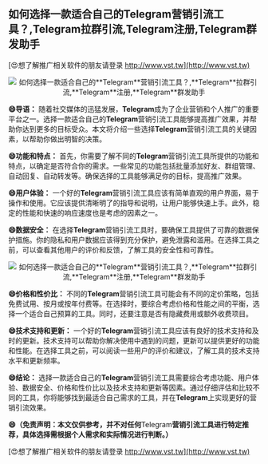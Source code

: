 ## **如何选择一款适合自己的**Telegram**营销引流工具？,**Telegram**拉群引流,**Telegram**注册,**Telegram**群发助手**

[😍想了解推广相关软件的朋友请登录 http://www.vst.tw](http://www.vst.tw)

 <center><img src="https://vst.tw/MP4/tuiguang/png/7.png" alt="如何选择一款适合自己的**Telegram**营销引流工具？,**Telegram**拉群引流,**Telegram**注册,**Telegram**群发助手"></center>

**😄导语：**
随着社交媒体的迅猛发展，**Telegram**成为了企业营销和个人推广的重要平台之一。选择一款适合自己的**Telegram**营销引流工具能够提高推广效果，并帮助你达到更多的目标受众。本文将介绍一些选择**Telegram**营销引流工具的关键因素，以帮助你做出明智的决策。

**😄功能和特点：**
首先，你需要了解不同的**Telegram**营销引流工具所提供的功能和特点，以确定是否符合你的需求。一些常见的功能包括批量添加好友、群组管理、自动回复、自动转发等。确保选择的工具能够满足你的目标，提高推广效果。

**😄用户体验：**
一个好的**Telegram**营销引流工具应该有简单直观的用户界面，易于操作和使用。它应该提供清晰明了的指导和说明，让用户能够快速上手。此外，稳定的性能和快速的响应速度也是考虑的因素之一。

**😄数据安全：**
在选择**Telegram**营销引流工具时，要确保工具提供了可靠的数据保护措施。你的隐私和用户数据应该得到充分保护，避免泄露和滥用。在选择工具之前，可以查看其他用户的评价和反馈，了解工具的安全性和可靠性。

 <center><img src="https://vst.tw/MP4/tuiguang/png/7.png" alt="如何选择一款适合自己的**Telegram**营销引流工具？,**Telegram**拉群引流,**Telegram**注册,**Telegram**群发助手"></center>

**😄价格和性价比：**
不同的**Telegram**营销引流工具可能会有不同的定价策略，包括免费试用、按月或按年付费等。在选择时，要综合考虑价格和性能之间的平衡，选择一个适合自己预算的工具。同时，还要注意是否有隐藏费用或额外收费项目。

**😄技术支持和更新：**
一个好的**Telegram**营销引流工具应该有良好的技术支持和及时的更新。技术支持可以帮助你解决使用中遇到的问题，更新可以提供更好的功能和性能。在选择工具之前，可以阅读一些用户的评价和建议，了解工具的技术支持水平和更新频率。

**😄结论：**
选择一款适合自己的**Telegram**营销引流工具需要综合考虑功能、用户体验、数据安全、价格和性价比以及技术支持和更新等因素。通过仔细评估和比较不同的工具，你将能够找到最适合自己需求的工具，并在**Telegram**上实现更好的营销引流效果。

**😄（免责声明：本文仅供参考，并不对任何**Telegram**营销引流工具进行特定推荐，具体选择需根据个人需求和实际情况进行判断。）**

[😍想了解推广相关软件的朋友请登录 http://www.vst.tw](http://www.vst.tw)



